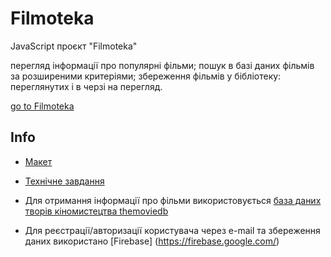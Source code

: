 # Filmoteka

JavaScript проєкт "Filmoteka"

перегляд інформації про популярні фільми; пошук в базі даних фільмів за
розширеними критеріями; збереження фільмів у бібліотеку: переглянутих і в черзі
на перегляд.

[go to Filmoteka](https://marynashavlak.github.io/filmoteka/)

## Info

- [Макет](https://www.figma.com/file/ieXHCTVNre6afLNCW0cDFc/Filmoteka?node-id=0%3A1&t=daqN6fLCLYlMWT4K-0)
- [Технічне завдання](https://docs.google.com/spreadsheets/d/1Z26Jc5WlgcoD8r_Xci6R5vcCHtKFfESoJFhZQ2eh77E/edit#gid=0)

- Для отримання інформації про фільми використовується
  [база даних творів кіномистецтва themoviedb](https://www.themoviedb.org/)
- Для реєстрації/авторизації користувача через e-mail та збереження даних
  використано [Firebase] (https://firebase.google.com/)


